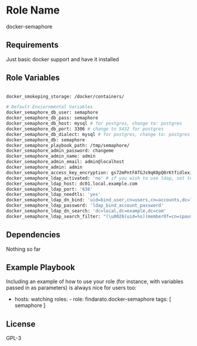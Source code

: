 Role Name
=========

docker-semaphore

Requirements
------------

Just basic docker support and have it installed

Role Variables
--------------

```bash

docker_smokeping_storage: /docker/containers/

# Default Enviornmental Variables
docker_semaphore_db_user: semaphore
docker_semaphore_db_pass: semaphore
docker_semaphore_db_host: mysql # for postgres, change to: postgres
docker_semaphore_db_port: 3306 # change to 5432 for postgres
docker_semaphore_db_dialect: mysql # for postgres, change to: postgres
docker_semaphore_db: semaphore
docker_semaphore_playbook_path: /tmp/semaphore/
docker_semaphore_admin_password: changeme
docker_semaphore_admin_name: admin
docker_semaphore_admin_email: admin@localhost
docker_semaphore_admin: admin
docker_semaphore_access_key_encryption: gs72mPntFATGJs9qK0pQ0rKtfidlexiMjYCH9gWKhTU=
docker_semaphore_ldap_activated: 'no' # if you wish to use ldap, set to: 'yes' 
docker_semaphore_ldap_host: dc01.local.example.com
docker_semaphore_ldap_port: '636'
docker_semaphore_ldap_needtls: 'yes'
docker_semaphore_ldap_dn_bind: 'uid=bind_user,cn=users,cn=accounts,dc=local,dc=shiftsystems,dc=net'
docker_semaphore_ldap_password: 'ldap_bind_account_password'
docker_semaphore_ldap_dn_search: 'dc=local,dc=example,dc=com'
docker_semaphore_ldap_search_filter: "(\u0026(uid=%s)(memberOf=cn=ipausers,cn=groups,cn=accounts,dc=local,dc=example,dc=com))"

```

Dependencies
------------

Nothing so far

Example Playbook
----------------

Including an example of how to use your role (for instance, with variables passed in as parameters) is always nice for users too:

- hosts: watching
  roles:
      - role: findarato.docker-semaphore
        tags: [ semaphore ]

License
-------

GPL-3
